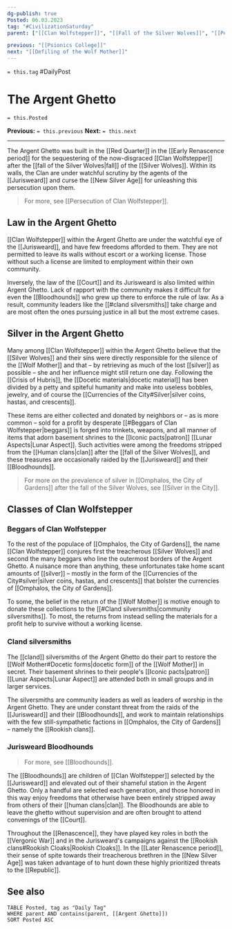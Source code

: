 ```yaml
---
dg-publish: true
Posted: 06.03.2023
tag: "#CivilizationSaturday"
parent: ["[[Clan Wolfstepper]]", "[[Fall of the Silver Wolves]]", "[[Persecution of Clan Wolfstepper]]", "[[Omphalos, the City of Gardens]]", "[[Cumbergrounds]]", "[[Old City]]", "[[Red Quarter]]", "[[Class and caste in the City]]", "[[Decline of cland culture]]"]

previous: "[[Psionics College]]"
next: "[[Defiling of the Wolf Mother]]"
---
```

`= this.tag` #DailyPost 
# The Argent Ghetto
`= this.Posted`

**Previous:** `= this.previous`
**Next:** `= this.next`

---

The Argent Ghetto was built in the [[Red Quarter]] in the [[Early Renascence period]] for the sequestering of the now-disgraced [[Clan Wolfstepper]] after the [[fall of the Silver Wolves|fall]] of the [[Silver Wolves]]. Within its walls, the Clan are under watchful scrutiny by the agents of the [[Jurisweard]] and curse the [[New Silver Age]] for unleashing this persecution upon them.

> For more, see [[Persecution of Clan Wolfstepper]].

## Law in the Argent Ghetto

[[Clan Wolfstepper]] within the Argent Ghetto are under the watchful eye of the [[Jurisweard]], and have few freedoms afforded to them. They are not permitted to leave its walls without escort or a working license. Those without such a license are limited to employment within their own community.

Inversely, the law of the [[Court]] and its Jurisweard is also limited within Argent Ghetto. Lack of rapport with the community makes it difficult for even the [[Bloodhounds]] who grew up there to enforce the rule of law. As a result, community leaders like the [[#cland silversmiths]] take charge and are most often the ones pursuing justice in all but the most extreme cases.

## Silver in the Argent Ghetto

Many among [[Clan Wolfstepper]] within the Argent Ghetto believe that the [[Silver Wolves]] and their sins were directly responsible for the silence of the [[Wolf Mother]] and that – by retrieving as much of the lost [[silver]] as possible – she and her influence might still return one day. Following the [[Crisis of Hubris]], the [[Docetic materials|docetic material]] has been divided by a petty and spiteful humanity and make into useless bobbles, jewelry, and of course the [[Currencies of the City#Silver|silver coins, hastas, and crescents]].

These items are either collected and donated by neighbors or – as is more common – sold for a profit by desperate [[#Beggars of Clan Wolfstepper|beggars]] is forged into trinkets, weapons, and all manner of items that adorn basement shrines to the [[Iconic pacts|patron]] [[Lunar Aspects|Lunar Aspect]]. Such activities were among the freedoms stripped from the [[Human clans|clan]] after the [[fall of the Silver Wolves]], and these treasures are occasionally raided by the [[Jurisweard]] and their [[Bloodhounds]].

> For more on the prevalence of silver in [[Omphalos, the City of Gardens]] after the fall of the Silver Wolves, see [[Silver in the City]].

## Classes of Clan Wolfstepper

### Beggars of Clan Wolfstepper

To the rest of the populace of [[Omphalos, the City of Gardens]], the name [[Clan Wolfstepper]] conjures first the treacherous [[Silver Wolves]] and second the many beggars who line the outermost borders of the Argent Ghetto. A nuisance more than anything, these unfortunates take home scant amounts of [[silver]] – mostly in the form of the [[Currencies of the City#silver|silver coins, hastas, and crescents]] that bolster the currencies of [[Omphalos, the City of Gardens]].

To some, the belief in the return of the [[Wolf Mother]] is motive enough to donate these collections to the [[#Cland silversmiths|community silversmiths]]. To most, the returns from instead selling the materials for a profit help to survive without a working license.

### Cland silversmiths

The [[cland]] silversmiths of the Argent Ghetto do their part to restore the [[Wolf Mother#Docetic forms|docetic form]] of the [[Wolf Mother]] in secret. Their basement shrines to their people's [[Iconic pacts|patron]] [[Lunar Aspects|Lunar Aspect]] are attended both in small groups and in larger services.

The silversmiths are community leaders as well as leaders of worship in the Argent Ghetto. They are under constant threat from the raids of the [[Jurisweard]] and their [[Bloodhounds]], and work to maintain relationships with the few still-sympathetic factions in [[Omphalos, the City of Gardens]] – namely the [[Rookish clans]].

### Jurisweard Bloodhounds

> For more, see [[Bloodhounds]].

The [[Bloodhounds]] are children of [[Clan Wolfstepper]] selected by the [[Jurisweard]] and elevated out of their shameful station in the Argent Ghetto. Only a handful are selected each generation, and those honored in this way enjoy freedoms that otherwise have been entirely stripped away from others of their [[human clans|clan]]. The Bloodhounds are able to leave the ghetto without supervision and are often brought to attend convenings of the [[Court]].

Throughout the [[Renascence]], they have played key roles in both the [[Vergonic War]] and in the Jurisweard's campaigns against the [[Rookish clans#Rookish Cloaks|Rookish Cloaks]]. In the [[Later Renascence period]], their sense of spite towards their treacherous brethren in the [[New Silver Age]] was taken advantage of to hunt down these highly prioritized threats to the [[Republic]].

## See also
```dataview
TABLE Posted, tag as "Daily Tag"
WHERE parent AND contains(parent, [[Argent Ghetto]])
SORT Posted ASC
```